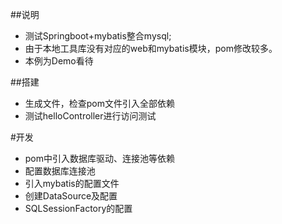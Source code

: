 ##说明
- 测试Springboot+mybatis整合mysql;
- 由于本地工具库没有对应的web和mybatis模块，pom修改较多。
- 本例为Demo看待

##搭建
- 生成文件，检查pom文件引入全部依赖
- 测试helloController进行访问测试

#开发
- pom中引入数据库驱动、连接池等依赖
- 配置数据库连接池
- 引入mybatis的配置文件
- 创建DataSource及配置
- SQLSessionFactory的配置
